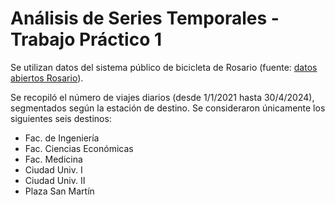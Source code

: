 # Análisis de Series Temporales - Trabajo Práctico 1

Se utilizan datos del sistema público de bicicleta de Rosario (fuente: [datos abiertos Rosario](https://datosabiertos.rosario.gob.ar/dataset/0e487f13-7725-4bbf-afea-52e429fa92e5)).

Se recopiló el número de viajes diarios (desde 1/1/2021 hasta 30/4/2024), segmentados según la estación de destino. Se consideraron únicamente los siguientes seis destinos:

* Fac. de Ingeniería
* Fac. Ciencias Económicas
* Fac. Medicina
* Ciudad Univ. I
* Ciudad Univ. II
* Plaza San Martín
